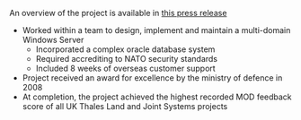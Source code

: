 An overview of the project is available in [this press release](http://www.defense-aerospace.com/article-view/release/74687/thales-uk-wins-allied-reaction-corps-contract.html)
- Worked within a team to design, implement and maintain a multi-domain Windows Server
  - Incorporated a complex oracle database system
  - Required accrediting to NATO security standards
  - Included 8 weeks of overseas customer support
- Project received an award for excellence by the ministry of defence in 2008
- At completion, the project achieved the highest recorded MOD feedback score of all UK Thales Land and Joint Systems projects